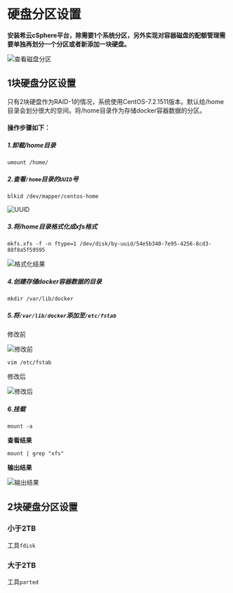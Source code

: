# 硬盘分区设置

**安装希云cSphere平台，除需要1个系统分区，另外实现对容器磁盘的配额管理需要单独再划分一个分区或者新添加一块硬盘。**

![查看磁盘分区](./dfht.jpeg)
## 1块硬盘分区设置

只有2块硬盘作为RAID-1的情况，系统使用CentOS-7.2.1511版本。默认给/home目录会划分很大的空间。将/home目录作为存储docker容器数据的分区。

#### 操作步骤如下：

##### 1.卸载/home目录

```
umount /home/
```

##### 2.查看`/home`目录的`UUID`号

```
blkid /dev/mapper/centos-home
```

![UUID](./uuid.jpeg)

##### 3.将/home目录格式化成xfs格式

```
mkfs.xfs -f -n ftype=1 /dev/disk/by-uuid/54e5b340-7e95-4256-8cd3-88f8a5f59595
```

![格式化结果](./mkfs-xfs.jpeg)

##### 4.创建存储docker容器数据的目录

```
mkdir /var/lib/docker
```

##### 5.将`/var/lib/docker`添加至`/etc/fstab`

修改前

![修改前](./pre-edit.jpeg)

```
vim /etc/fstab
```

修改后

![修改后](./hou-edit.jpeg)

##### 6.挂载

```
mount -a
```

**查看结果**

```
mount | grep "xfs"
```

**输出结果**

![输出结果](./mount.jpeg)

## 2块硬盘分区设置

### 小于2TB

工具`fdisk`

### 大于2TB

工具`parted`


